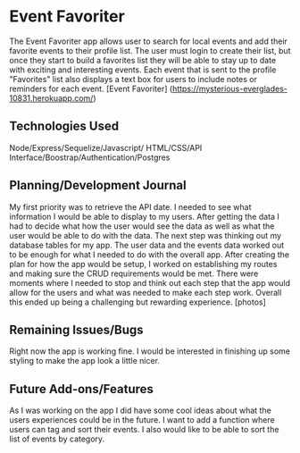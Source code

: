 # Event Favoriter

The Event Favoriter app allows user to search for local events and add their favorite events to their profile list. The user must login to create their list, but once they start to build a favorites list they will be able to stay up to date with exciting and interesting events. Each event that is sent to the profile "Favorites" list also displays a text box for users to include notes or reminders for each event.
[Event Favoriter]
(https://mysterious-everglades-10831.herokuapp.com/) 

## Technologies Used

Node/Express/Sequelize/Javascript/ HTML/CSS/API Interface/Boostrap/Authentication/Postgres

## Planning/Development Journal

My first priority was to retrieve the API date. I needed to see what information I would be able to display to my users. After getting the data I had to decide what how the user would see the data as well as what the user would be able to do with the data. The next step was thinking out my database tables for my app. The user data and the events data worked out to be enough for what I needed to do with the overall app. After creating the plan for how the app would be setup, I worked on establishing my routes and making sure the CRUD requirements would be met. There were moments where I needed to stop and think out each step that the app would allow for the users and what was needed to make each step work. Overall this ended up being a challenging but rewarding experience. 
[photos]

## Remaining Issues/Bugs

Right now the app is working fine. I would be interested in finishing up some styling to make the app look a little nicer. 

## Future Add-ons/Features

As I was working on the app I did have some cool ideas about what the users experiences could be in the future. I want to add a function where users can tag and sort their events. I also would like to be able to sort the list of events by category. 
